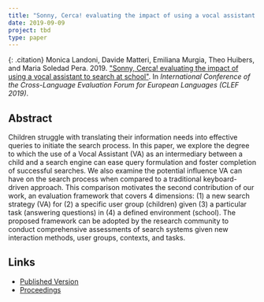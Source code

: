 ```yaml
---
title: "Sonny, Cerca! evaluating the impact of using a vocal assistant to search at school"
date: 2019-09-09
project: tbd
type: paper
---
```


{: .citation}
Monica Landoni, Davide Matteri, Emiliana Murgia, Theo Huibers, and Maria Soledad Pera. 2019. ["Sonny, Cerca! evaluating the impact of using a vocal assistant to search at school"](#). In <cite>International Conference of the Cross-Language Evaluation Forum for European Languages (CLEF 2019)</cite>.

## Abstract

Children struggle with translating their information needs into effective queries to initiate the search process. In this paper, we explore the degree to which the use of a Vocal Assistant (VA) as an intermediary between a child and a search engine can ease query formulation and foster completion of successful searches. We also examine the potential influence VA can have on the search process when compared to a traditional keyboard-driven approach. This comparison motivates the second contribution of our work, an evaluation framework that covers 4 dimensions: (1) a new search strategy (VA) for (2) a specific user group (children) given (3) a particular task (answering questions) in (4) a defined environment (school). The proposed framework can be adopted by the research community to conduct comprehensive assessments of search systems given new interaction methods, user groups, contexts, and tasks.

## Links

* [Published Version](https://link.springer.com/conference/clef)
* [Proceedings](https://link.springer.com/chapter/10.1007/978-3-030-28577-7_6)